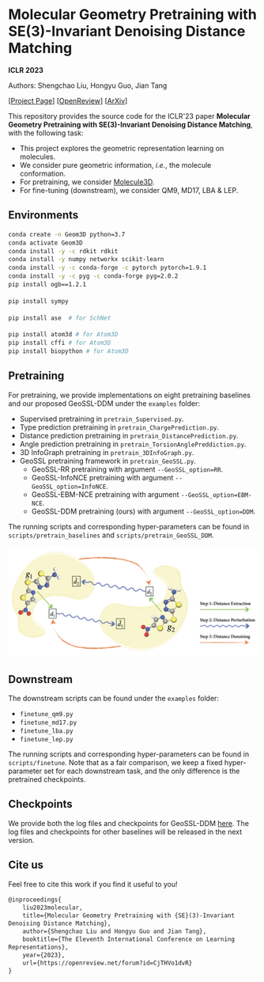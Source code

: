 # Molecular Geometry Pretraining with SE(3)-Invariant Denoising Distance Matching

**ICLR 2023**

Authors: Shengchao Liu, Hongyu Guo, Jian Tang

[[Project Page](https://chao1224.github.io/GeoSSL)]
[[OpenReview](https://openreview.net/forum?id=CjTHVo1dvR)]
[[ArXiv](https://arxiv.org/abs/2206.13602)]

This repository provides the source code for the ICLR'23 paper **Molecular Geometry Pretraining with SE(3)-Invariant Denoising Distance Matching**, with the following task:
- This project explores the geometric representation learning on molecules.
- We consider pure geometric information, *i.e.*, the molecule conformation.
- For pretraining, we consider [Molecule3D](https://arxiv.org/abs/2110.01717).
- For fine-tuning (downstream), we consider QM9, MD17, LBA & LEP.

## Environments
```bash
conda create -n Geom3D python=3.7
conda activate Geom3D
conda install -y -c rdkit rdkit
conda install -y numpy networkx scikit-learn
conda install -y -c conda-forge -c pytorch pytorch=1.9.1
conda install -y -c pyg -c conda-forge pyg=2.0.2
pip install ogb==1.2.1

pip install sympy

pip install ase  # for SchNet

pip install atom3d # for Atom3D
pip install cffi # for Atom3D
pip install biopython # for Atom3D
```


## Pretraining

For pretraining, we provide implementations on eight pretraining baselines and our proposed GeoSSL-DDM under the `examples` folder:
- Supervised pretraining in `pretrain_Supervised.py`.
- Type prediction pretraining in `pretrain_ChargePrediction.py`.
- Distance prediction pretraining in `pretrain_DistancePrediction.py`.
- Angle prediction pretraining in `pretrain_TorsionAnglePreddiction.py`.
- 3D InfoGraph pretraining in `pretrain_3DInfoGraph.py`.
- GeoSSL pretraining framework in `pretrain_GeoSSL.py`.
  - GeoSSL-RR pretraining with argument `--GeoSSL_option=RR`.
  - GeoSSL-InfoNCE pretraining with argument `--GeoSSL_option=InfoNCE`.
  - GeoSSL-EBM-NCE pretraining with argument `--GeoSSL_option=EBM-NCE`.
  - GeoSSL-DDM pretraining (ours) with argument `--GeoSSL_option=DDM`.

The running scripts and corresponding hyper-parameters can be found in `scripts/pretrain_baselines` and `scripts/pretrain_GeoSSL_DDM`. 

<p align="center">
  <img src="fig/pipeline.png" /> 
</p>

## Downstream

The downstream scripts can be found under the `examples` folder:
- `finetune_qm9.py`
- `finetune_md17.py`
- `finetune_lba.py`
- `finetune_lep.py`

The running scripts and corresponding hyper-parameters can be found in `scripts/finetune`. Note that as a fair comparison, we keep a fixed hyper-parameter set for each downstream task, and the only difference is the pretrained checkpoints.

## Checkpoints

We provide both the log files and checkpoints for GeoSSL-DDM [here](https://drive.google.com/file/d/1-m38Puigi3KCk8q8pU7oo40pDoWAUxDm/view?usp=sharing). The log files and checkpoints for other baselines will be released in the next version.

## Cite us

Feel free to cite this work if you find it useful to you!

```
@inproceedings{
    liu2023molecular,
    title={Molecular Geometry Pretraining with {SE}(3)-Invariant Denoising Distance Matching},
    author={Shengchao Liu and Hongyu Guo and Jian Tang},
    booktitle={The Eleventh International Conference on Learning Representations},
    year={2023},
    url={https://openreview.net/forum?id=CjTHVo1dvR}
}
```
